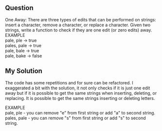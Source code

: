 ## Question
One Away: There are three types of edits that can be performed on strings: insert a character,
remove a character, or replace a character. Given two strings, write a function to check if they are
one edit (or zero edits) away.<br>
EXAMPLE<br>
pale, ple -> true<br>
pales, pale -> true<br>
pale, bale -> true<br>
pale, bake -> false 

## My Solution
The code has some repetitions and for sure can be refactored. I exaggerated a bit with the solution, it not only checks if it is just one edit away but if it is possible to get the same strings when inserting, deleting, or replacing. It is possible to get the same strings inserting or deleting letters.

EXAMPLE<br>
pale, ple - you can remove "e" from first string or add "a" to second string.<br>
pales, pale - you can remove "s" from first string or add "s" to second string.

